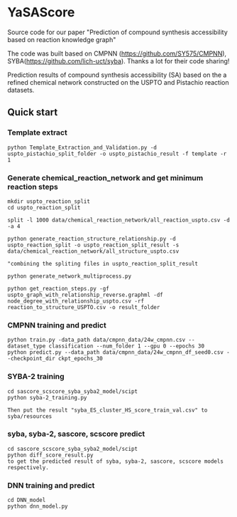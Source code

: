 # YaSAScore
Source code for our  paper "Prediction of compound synthesis accessibility based on reaction knowledge graph"

The code was built based on CMPNN (https://github.com/SY575/CMPNN), SYBA(https://github.com/lich-uct/syba). Thanks a lot for their code sharing!

Prediction results of compound synthesis accessibility (SA) based on the a refined chemical network constructed on the USPTO and Pistachio reaction datasets. 

## Quick start

### Template extract
    python Template_Extraction_and_Validation.py -d uspto_pistachio_split_folder -o uspto_pistachio_result -f template -r 1


### Generate chemical_reaction_network and get minimum reaction steps
    mkdir uspto_reaction_split
    cd uspto_reaction_split

    split -l 1000 data/chemical_reaction_network/all_reaction_uspto.csv -d -a 4

    python generate_reaction_structure_relationship.py -d uspto_reaction_split -o uspto_reaction_split_result -s data/chemical_reaction_network/all_structure_uspto.csv

    "combining the spliting files in uspto_reaction_split_result

    python generate_network_multiprocess.py
    
    python get_reaction_steps.py -gf uspto_graph_with_relationship_reverse.graphml -df node_degree_with_relationship_uspto.csv -rf reaction_to_structure_USPTO.csv -o result_folder

### CMPNN training and predict
    python train.py -data_path data/cmpnn_data/24w_cmpnn.csv --dataset_type classification --num_folder 1 --gpu 0 --epochs 30
    python predict.py --data_path data/cmpnn_data/24w_cmpnn_df_seed0.csv --checkpoint_dir ckpt_epochs_30

### SYBA-2 training
    cd sascore_scscore_syba_syba2_model/scipt
    python syba-2_training.py
    
    Then put the result "syba_ES_cluster_HS_score_train_val.csv" to syba/resources

### syba, syba-2, sascore, scscore predict
    cd sascore_scscore_syba_syba2_model/scipt
    python diff_score_result.py
    to get the predicted result of syba, syba-2, sascore, scscore models respectively.
    
### DNN training and predict
    cd DNN_model
    python dnn_model.py
    



   